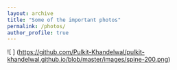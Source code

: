 ```yaml
---
layout: archive
title: "Some of the important photos"
permalink: /photos/
author_profile: true
---
```


![ ] (https://github.com/Pulkit-Khandelwal/pulkit-khandelwal.github.io/blob/master/images/spine-200.png)
